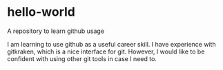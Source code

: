 # hello-world
A repository to learn github usage

I am learning to use github as a useful career skill. I have experience with gitkraken, which is a nice interface for git. However, I would like to be confident with using other git tools in case I need to.

